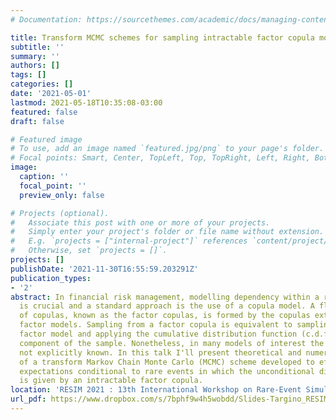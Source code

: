 ```yaml
---
# Documentation: https://sourcethemes.com/academic/docs/managing-content/

title: Transform MCMC schemes for sampling intractable factor copula models
subtitle: ''
summary: ''
authors: []
tags: []
categories: []
date: '2021-05-01'
lastmod: 2021-05-18T10:35:08-03:00
featured: false
draft: false

# Featured image
# To use, add an image named `featured.jpg/png` to your page's folder.
# Focal points: Smart, Center, TopLeft, Top, TopRight, Left, Right, BottomLeft, Bottom, BottomRight.
image:
  caption: ''
  focal_point: ''
  preview_only: false

# Projects (optional).
#   Associate this post with one or more of your projects.
#   Simply enter your project's folder or file name without extension.
#   E.g. `projects = ["internal-project"]` references `content/project/deep-learning/index.md`.
#   Otherwise, set `projects = []`.
projects: []
publishDate: '2021-11-30T16:55:59.203291Z'
publication_types:
- '2'
abstract: In financial risk management, modelling dependency within a random vector
  is crucial and a standard approach is the use of a copula model. A flexible family
  of copulas, known as the factor copulas, is formed by the copulas extracted from
  factor models. Sampling from a factor copula is equivalent to sampling from the
  factor model and applying the cumulative distribution function (c.d.f.) to each
  component of the sample. Nonetheless, in many models of interest the c.d.f.'s are
  not explicitly known. In this talk I'll present theoretical and numerical properties
  of a transform Markov Chain Monte Carlo (MCMC) scheme developed to efficiently compute
  expectations conditional to rare events in which the unconditional distribution
  is given by an intractable factor copula.
location: 'RESIM 2021 : 13th International Workshop on Rare-Event Simulation'
url_pdf: https://www.dropbox.com/s/7bphf9w4h5wobdd/Slides-Targino_RESIM-May2021.pdf?dl=0
---
```

